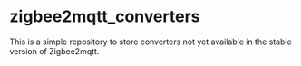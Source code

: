 # zigbee2mqtt_converters
This is a simple repository to store converters not yet available in the stable version of Zigbee2mqtt.
